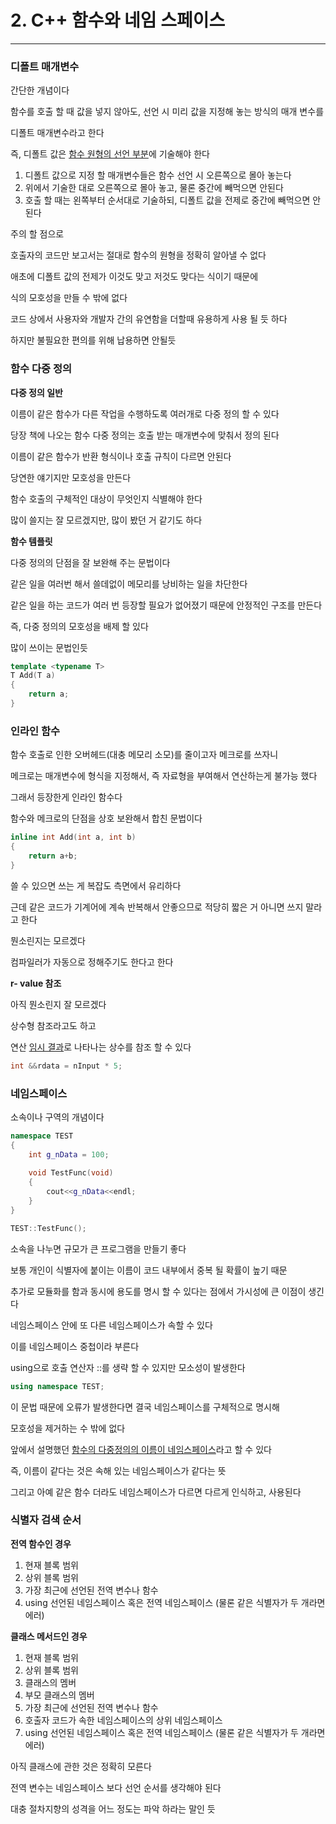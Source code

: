 # 2. C++ 함수와 네임 스페이스

***

 ### 디폴트 매개변수

간단한 개념이다

함수를 호출 할 때 값을 넣지 않아도, 선언 시 미리 값을 지정해 놓는 방식의 매개 변수를

디폴트 매개변수라고 한다

즉, 디폴트 값은 <u>함수 원형의 선언 부분</u>에 기술해야 한다



1. 디폴트 값으로 지정 할 매개변수들은 함수 선언 시 오른쪽으로 몰아 놓는다
2. 위에서 기술한 대로 오른쪽으로 몰아 놓고, 물론 중간에 빼먹으면 안된다
3. 호출 할 때는 왼쪽부터 순서대로 기술하되, 디폴트 값을 전제로 중간에 빼먹으면 안된다



주의 할 점으로

호출자의 코드만 보고서는 절대로 함수의 원형을 정확히 알아낼 수 없다

애초에 디폴트 값의 전제가 이것도 맞고 저것도 맞다는 식이기 때문에

식의 모호성을 만들 수 밖에 없다



코드 상에서 사용자와 개발자 간의 유연함을 더할때 유용하게 사용 될 듯 하다

하지만 불필요한 편의를 위해 납용하면 안될듯



### 함수 다중 정의

**다중 정의 일반**

이름이 같은 함수가 다른 작업을 수행하도록 여러개로 다중 정의 할 수 있다

당장 책에 나오는 함수 다중 정의는 호출 받는 매개변수에 맞춰서 정의 된다

이름이 같은 함수가 반환 형식이나 호출 규칙이 다르면 안된다



당연한 얘기지만 모호성을 만든다

함수 호출의 구체적인 대상이 무엇인지 식별해야 한다

많이 쓸지는 잘 모르겠지만, 많이 봤던 거 같기도 하다



**함수 템플릿**

다중 정의의 단점을 잘 보완해 주는 문법이다

같은 일을 여러번 해서 쓸데없이 메모리를 낭비하는 일을 차단한다

같은 일을 하는 코드가 여러 번 등장할 필요가 없어졌기 때문에 안정적인 구조를 만든다

즉, 다중 정의의 모호성을 배제 할 있다

많이 쓰이는 문법인듯

```cpp
template <typename T>
T Add(T a)
{
    return a;
}
```



### 인라인 함수

함수 호출로 인한 오버헤드(대충 메모리 소모)를 줄이고자 메크로를 쓰자니

메크로는 매개변수에 형식을 지정해서, 즉 자료형을 부여해서 연산하는게 불가능 했다

그래서 등장한게 인라인 함수다

함수와 메크로의 단점을 상호 보완해서 합친 문법이다

```cpp
inline int Add(int a, int b)
{
    return a+b;
}
```

쓸 수 있으면 쓰는 게 복잡도 측면에서 유리하다

근데 같은 코드가 기계어에 계속 반복해서 안좋으므로 적당히 짧은 거 아니면 쓰지 말라고 한다

뭔소린지는 모르겠다

컴파일러가 자동으로 정해주기도 한다고 한다



**r- value 참조**

아직 뭔소린지 잘 모르겠다

상수형 참조라고도 하고

연산 <u>임시 결과</u>로 나타나는 상수를 참조 할 수 있다

```cpp
int &&rdata = nInput * 5;
```



### 네임스페이스

소속이나 구역의 개념이다

``` cpp
namespace TEST
{
    int g_nData = 100;
    
    void TestFunc(void)
    {
        cout<<g_nData<<endl;
    }
}
```

``` cpp
TEST::TestFunc();
```

소속을 나누면 규모가 큰 프로그램을 만들기 좋다

보통 개인이 식별자에 붙이는 이름이 코드 내부에서 중복 될 확률이 높기 때문

추가로 모듈화를 함과 동시에 용도를 명시 할 수 있다는 점에서 가시성에 큰 이점이 생긴다



네임스페이스 안에 또 다른 네임스페이스가 속할 수 있다

이를 네임스페이스 중첩이라 부른다



using으로 호출 연산자 ::를 생략 할 수 있지만 모소성이 발생한다

```cpp
using namespace TEST;
```

이 문법 때문에 오류가 발생한다면 결국 네임스페이스를 구체적으로 명시해

모호성을 제거하는 수 밖에 없다



앞에서 설명했던 <u>함수의 다중정의의 이름이 네임스페이스</u>라고 할 수 있다

즉, 이름이 같다는 것은 속해 있는 네임스페이스가 같다는 뜻

그리고 아예 같은 함수 더라도 네임스페이스가 다르면 다르게 인식하고, 사용된다



### 식별자 검색 순서

**전역 함수인 경우**

1. 현재 블록 범위
2. 상위 블록 범위
3. 가장 최근에 선언된 전역 변수나 함수
4. using 선언된 네임스페이스 혹은 전역 네임스페이스 (물론 같은 식별자가 두 개라면 에러)



**클래스 메서드인 경우**

1. 현재 블록 범위
2. 상위 블록 범위
3. 클래스의 멤버
4. 부모 클래스의 멤버
5. 가장 최근에 선언된 전역 변수나 함수
6. 호출자 코드가 속한 네임스페이스의 상위 네임스페이스
7. using 선언된 네임스페이스 혹은 전역 네임스페이스 (물론 같은 식별자가 두 개라면 에러)



아직 클래스에 관한 것은 정확히 모른다



전역 변수는 네임스페이스 보다 선언 순서를 생각해야 된다

대충 절차지향의 성격을 어느 정도는 파악 하라는 말인 듯
